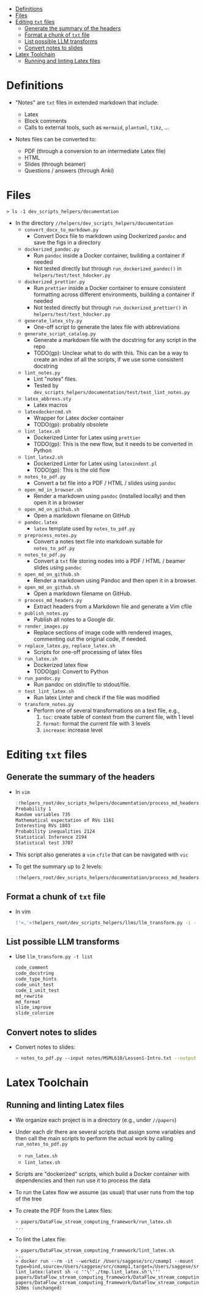 <!-- toc -->

- [Definitions](#definitions)
- [Files](#files)
- [Editing `txt` files](#editing-txt-files)
  * [Generate the summary of the headers](#generate-the-summary-of-the-headers)
  * [Format a chunk of `txt` file](#format-a-chunk-of-txt-file)
  * [List possible LLM transforms](#list-possible-llm-transforms)
  * [Convert notes to slides](#convert-notes-to-slides)
- [Latex Toolchain](#latex-toolchain)
  * [Running and linting Latex files](#running-and-linting-latex-files)

<!-- tocstop -->

# Definitions

- "Notes" are `txt` files in extended markdown that include:
  - Latex
  - Block comments
  - Calls to external tools, such as `mermaid`, `plantuml`, `tikz`, ...

- Notes files can be converted to:
  - PDF (through a conversion to an intermediate Latex file)
  - HTML
  - Slides (through beamer)
  - Questions / answers (through Anki)

# Files
```
> ls -1 dev_scripts_helpers/documentation
```

- In the directory `//helpers/dev_scripts_helpers/documentation`
  - `convert_docx_to_markdown.py`
    - Convert Docx file to markdown using Dockerized `pandoc` and save the figs
      in a directory
  - `dockerized_pandoc.py`
    - Run `pandoc` inside a Docker container, building a container if needed
    - Not tested directly but through `run_dockerized_pandoc()` in
      `helpers/test/test_hdocker.py`
  - `dockerized_prettier.py`
    - Run `prettier` inside a Docker container to ensure consistent formatting
      across different environments, building a container if needed
    - Not tested directly but through `run_dockerized_prettier()` in
      `helpers/test/test_hdocker.py`
  - `generate_latex_sty.py`
    - One-off script to generate the latex file with abbreviations
  - `generate_script_catalog.py`
    - Generate a markdown file with the docstring for any script in the repo
    - TODO(gp): Unclear what to do with this. This can be a way to create
      an index of all the scripts, if we use some consistent docstring
  - `lint_notes.py`
    - Lint "notes" files.
    - Tested by `dev_scripts_helpers/documentation/test/test_lint_notes.py`
  - `latex_abbrevs.sty`
    - Latex macros
  - `latexdockercmd.sh`
    - Wrapper for Latex docker container
    - TODO(gp): probably obsolete
  - `lint_latex.sh`
    - Dockerized Linter for Latex using `prettier`
    - TODO(gp): This is the new flow, but it needs to be converted in Python
  - `lint_latex2.sh`
    - Dockerized Linter for Latex using `latexindent.pl`
    - TODO(gp): This is the old flow
  - `notes_to_pdf.py`
    - Convert a txt file into a PDF / HTML / slides using `pandoc`
  - `open_md_in_browser.sh`
    - Render a markdown using `pandoc` (installed locally) and then open it in a
      browser
  - `open_md_on_github.sh`
    - Open a markdown filename on GitHub
  - `pandoc.latex`
    - `latex` template used by `notes_to_pdf.py`
  - `preprocess_notes.py`
    - Convert a notes text file into markdown suitable for `notes_to_pdf.py`
  - `notes_to_pdf.py`
    - Convert a `txt` file storing nodes into a PDF / HTML / beamer slides using
      `pandoc`
  - `open_md_on_github.sh`
    - Render a markdown using Pandoc and then open it in a browser.
  - `open_md_on_github.sh`
    - Open a markdown filename on GitHub.
  - `process_md_headers.py`
    - Extract headers from a Markdown file and generate a Vim cfile
  - `publish_notes.py`
    - Publish all notes to a Google dir.
  - `render_images.py`
    - Replace sections of image code with rendered images, commenting out the
      original code, if needed.
  - `replace_latex.py`, `replace_latex.sh`
    - Scripts for one-off processing of latex files
  - `run_latex.sh`
    - Dockerized latex flow
    - TODO(gp): Convert to Python
  - `run_pandoc.py`
    - Run pandoc on stdin/file to stdout/file.
  - `test_lint_latex.sh`
    - Run latex Linter and check if the file was modified
  - `transform_notes.py`
    - Perform one of several transformations on a text file, e.g.,
      1. `toc`: create table of context from the current file, with 1 level
      2. `format`: format the current file with 3 levels
      3. `increase`: increase level

# Editing `txt` files

## Generate the summary of the headers

- In `vim`
  ```bash
  :!helpers_root/dev_scripts_helpers/documentation/process_md_headers.py -i % -m 1
  Probability 1
  Random variables 735
  Mathematical expectation of RVs 1161
  Interesting RVs 1803
  Probability inequalities 2124
  Statistical Inference 2194
  Statistical test 3707
  ```
- This script also generates a `vim` `cfile` that can be navigated with `vic`

- To get the summary up to 2 levels:
  ```bash
  :!helpers_root/dev_scripts_helpers/documentation/process_md_headers.py -i % -m 2
  ```

## Format a chunk of `txt` file

- In vim
  ```bash
  :'<,'>!helpers_root/dev_scripts_helpers/llms/llm_transform.py -i - -o - -t md_format
  ```

## List possible LLM transforms

- Use `llm_transform.py -t list`
  ```bash
  code_comment
  code_docstring
  code_type_hints
  code_unit_test
  code_1_unit_test
  md_rewrite
  md_format
  slide_improve
  slide_colorize
  ```

## Convert notes to slides

- Convert notes to slides:
  ```bash
  > notes_to_pdf.py --input notes/MSML610/Lesson1-Intro.txt --output tmp.pdf -t slides
  ```

# Latex Toolchain

## Running and linting Latex files

- We organize each project is in a directory (e.g., under `//papers`)
- Under each dir there are several scripts that assign some variables and then
  call the main scripts to perform the actual work by calling
  `run_notes_to_pdf.py`
  - `run_latex.sh`
  - `lint_latex.sh`

- Scripts are "dockerized" scripts, which build a Docker container with
  dependencies and then run use it to process the data

- To run the Latex flow we assume (as usual) that user runs from the top of the
  tree

- To create the PDF from the Latex files:

  ```bash
  > papers/DataFlow_stream_computing_framework/run_latex.sh
  ...
  ```

- To lint the Latex file:
  ```
  > papers/DataFlow_stream_computing_framework/lint_latex.sh
  ...
  > docker run --rm -it --workdir /Users/saggese/src/cmamp1 --mount type=bind,source=/Users/saggese/src/cmamp1,target=/Users/saggese/src/cmamp1 lint_latex:latest sh -c ''\''./tmp.lint_latex.sh'\''' papers/DataFlow_stream_computing_framework/DataFlow_stream_computing_framework.tex
  papers/DataFlow_stream_computing_framework/DataFlow_stream_computing_framework.tex 320ms (unchanged)
  ```

